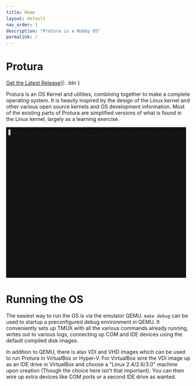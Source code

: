```yaml
---
title: Home
layout: default
nav_order: 1
description: "Protura is a Hobby OS"
permalink: /
---
```


Protura
=======

[Get the Latest Release!](https://github.com/mkilgore/protura/releases){: .btn }

Protura is an OS Kernel and utilities, combining together to make a complete
operating system. It is heavily inspired by the design of the Linux kernel and
other various open source kernels and OS development information. Most of the
existing parts of Protura are simplified versions of what is found in the Linux
kernel, largely as a learning exercise.

![Small gif showing the Protura OS functioning](screenshots/ping_and_gcc.gif?raw=true)

Running the OS
==============

The easiest way to run the OS is via the emulator QEMU. `make debug` can be
used to startup a preconfigured debug environment in QEMU. It conveniently sets
up TMUX with all the various commands already running, writes out to various
logs, connecting up COM and IDE devices using the default compiled disk images.

In addition to QEMU, there is also VDI and VHD images which can be used to
run Protura in VirtualBox or Hyper-V. For VirtualBox wire the VDI image up as
an IDE drive in VirtualBox and choose a "Linux 2.4/2.6/3.0" machine upon
creation (Though the choice here isn't that important). You can then wire up
extra devices like COM ports or a second IDE drive as wanted.
